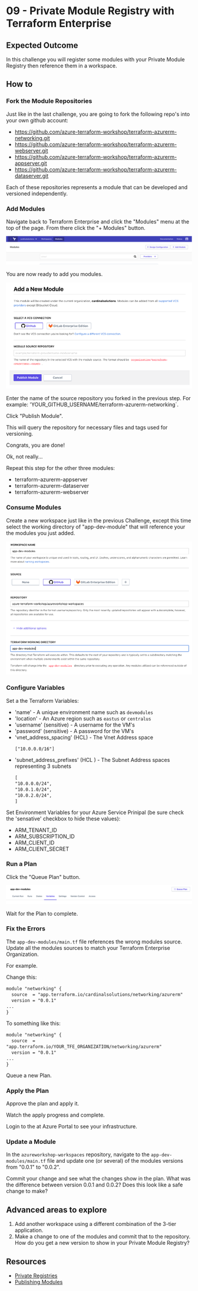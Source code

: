 # 09 - Private Module Registry with Terraform Enterprise

## Expected Outcome

In this challenge you will register some modules with your Private Module Registry then reference them in a workspace.

## How to

### Fork the Module Repositories

Just like in the last challenge, you are going to fork the following repo's into your own github account:

- https://github.com/azure-terraform-workshop/terraform-azurerm-networking.git
- https://github.com/azure-terraform-workshop/terraform-azurerm-webserver.git
- https://github.com/azure-terraform-workshop/terraform-azurerm-appserver.git
- https://github.com/azure-terraform-workshop/terraform-azurerm-dataserver.git

Each of these repositories represents a module that can be developed and versioned independently.

### Add Modules

Navigate back to Terraform Enterprise and click the "Modules" menu at the top of the page. From there click the "+ Modules" button.

![](../../img/2018-05-10-17-37-05.png)

You are now ready to add you modules.

![](../../img/2018-04-15-13-09-55.png)

Enter the name of the source repository you forked in the previous step. For example: 'YOUR_GITHUB_USERNAME/terraform-azurerm-networking`.

Click "Publish Module".

This will query the repository for necessary files and tags used for versioning.

Congrats, you are done!

Ok, not really...

Repeat this step for the other three modules:

- terraform-azurerm-appserver
- terraform-azurerm-dataserver
- terraform-azurerm-webserver

### Consume Modules

Create a new workspace just like in the previous Challenge, except this time select the working directory of "app-dev-module" that will reference your the modules you just added.

![](../../img/2018-05-10-17-40-35.png)

### Configure Variables

Set a the Terraform Variables:

- 'name' - A unique environment name such as `devmodules`
- 'location' - An Azure region such as `eastus` or `centralus`
- 'username' (sensitive) - A username for the VM's
- 'password' (sensitive) - A password for the VM's
- 'vnet_address_spacing' (HCL) - The Vnet Address space
    ```hcl
    ["10.0.0.0/16"]
    ```
- 'subnet_address_prefixes' (HCL ) - The Subnet Address spaces representing 3 subnets
    ```hcl
    [
    "10.0.0.0/24",
    "10.0.1.0/24",
    "10.0.2.0/24",
    ]
    ```

Set Environment Variables for your Azure Service Prinipal (be sure check the 'sensative' checkbox to hide these values):

- ARM_TENANT_ID
- ARM_SUBSCRIPTION_ID
- ARM_CLIENT_ID
- ARM_CLIENT_SECRET

### Run a Plan

Click the "Queue Plan" button.

![](../../img/2018-04-15-19-23-40.png)

Wait for the Plan to complete.

### Fix the Errors

The `app-dev-modules/main.tf` file references the wrong modules source. Update all the modules sources to match your Terraform Enterprise Organization.

For example.

Change this:

```hcl
module "networking" {
  source  = "app.terraform.io/cardinalsolutions/networking/azurerm"
  version = "0.0.1"
...
}
```

To something like this:
```hcl
module "networking" {
  source  = "app.terraform.io/YOUR_TFE_ORGANIZATION/networking/azurerm"
  version = "0.0.1"
...
}
```

Queue a new Plan.

### Apply the Plan

Approve the plan and apply it.

Watch the apply progress and complete.

Login to the at Azure Portal to see your infrastructure.

### Update a Module

In the `azureworkshop-workspaces` repository, navigate to the `app-dev-modules/main.tf` file and update one (or several) of the modules versions from "0.0.1" to "0.0.2".

Commit your change and see what the changes show in the plan. What was the difference between version 0.0.1 and 0.0.2? Does this look like a safe change to make?

## Advanced areas to explore

1. Add another workspace using a different combination of the 3-tier application.
1. Make a change to one of the modules and commit that to the repository. How do you get a new version to show in your Private Module Registry?

## Resources

- [Private Registries](https://www.terraform.io/docs/registry/private.html)
- [Publishing Modules](https://www.terraform.io/docs/registry/modules/publish.html)